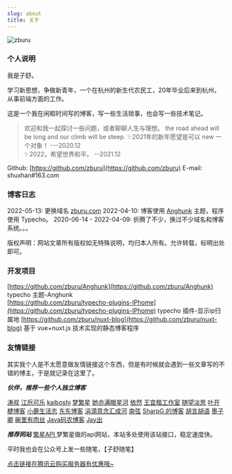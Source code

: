 ```yaml
---
slug: about
title: 关于
---
```



![zburu](https://count.getloli.com/get/@zburu?theme=rule34)

### 个人说明

我是子舒。

学习新思想，争做新青年，一个在杭州的新生代农民工，20年毕业后来到杭州，从事前端方面的工作。

这是一个我在闲暇时间写的博客，写一些生活琐事，也会写一些技术笔记。

>欢迎和我一起探讨一些问题，或者聊聊人生与理想。 
>the road ahead will be long and our climb will be steep.
>✨2021年的新年愿望是可以 new 一个对象！ ---2020.12  
✨2022，希望世界和平。 --2021.12


Github: [https://github.com/zburu](https://github.com/zburu)
E-mail: shuxhan#163.com


### 博客日志
2022-05-13: 更换域名 [zburu.com](https://zburu.com)
2022-04-10: 博客使用 [Anghunk](https://github.com/zburu/Anghunk) 主题，程序使用 Typecho。
2020-06-14 - 2022-04-09: 折腾了不少，换过不少域名和博客系统。。。

版权声明：网站文章所有版权如无特殊说明，均归本人所有。允许转载，标明出处即可。

### 开发项目

[https://github.com/zburu/Anghunk](https://github.com/zburu/Anghunk) typecho 主题-Anghunk  
[https://github.com/zburu/typecho-plugins-IPhome](https://github.com/zburu/typecho-plugins-IPhome) typecho 插件-显示ip归属地
[https://github.com/zburu/nuxt-blog](https://github.com/zburu/nuxt-blog) 基于 vue+nuxt.js 技术实现的静态博客程序

### 友情链接

其实我个人是不太愿意做友情链接这个东西，但是有时候就会遇到一些文章写的不错的博主，于是就记录在这里了。

***伙伴，推荐一些个人独立博客***

[涛叔](https://taoshu.in)  [江卮可乐](https://blog.ijann.com)  [kaiboshi](https://kaiboshi.gitee.io)  [梦繁星](https://www.emoao.com)  [她亦满眼星河](https://blog.whalefall.space)  [依然](https://wind.ink)  [王宜楷工作室](http://www.wangyikai.com)  [随望淡思](https://www.lushaojun.com)  [叶开楗博客](https://xn--qpru0x.cn)  [小鹿生活志](https://www.t223.top)  [东东博客](http://blog.shutwin.com)  [涓滴意念汇成河](http://www.zahui.top)  [南弦](https://www.aerowang.cn)  [SharpG.的博客](https://www.sharpgan.com)  [胡言胡语](https://husay.cc)  [墨子卿](https://moziqing.com/)  [碗里有肉丝](https://www.urosi.cn)  [Java码农博客](https://ichochy.com)  [Jay出](https://tgcsblog.top)


***推荐网站***
[繁星API ](https://api.emoao.com/) 梦繁星做的api网站，本站多处使用该站接口，稳定速度快。

平时我也会在公众号上发一些随笔，【子舒随笔】

[点击链接在腾讯云购买服务器有优惠哦~](https://curl.qcloud.com/opakHBek)


